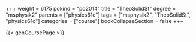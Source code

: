 +++
weight = 6175
pokind = "po2014"
title = "TheoSolidSt"
degree = "msphysik2"
parents = ["physics61c"]
tags = ["msphysik2", "TheoSolidSt", "physics61c"]
categories = ["course"]
bookCollapseSection = false
+++

{{< genCoursePage >}}
